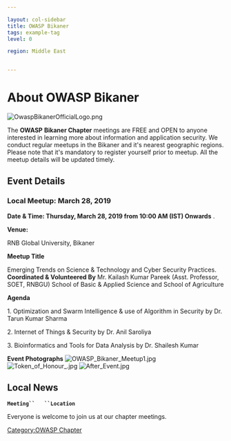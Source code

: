 ```yaml
---

layout: col-sidebar
title: OWASP Bikaner
tags: example-tag
level: 0

region: Middle East


---
```

# About OWASP Bikaner

![OwaspBikanerOfficialLogo.png](OwaspBikanerOfficialLogo.png
"OwaspBikanerOfficialLogo.png")

The **OWASP** **Bikaner Chapter** meetings are FREE and OPEN to anyone
interested in learning more about information and application security.
We conduct regular meetups in the Bikaner and it's nearest geographic
regions. Please note that it's mandatory to register yourself prior to
meetup. All the meetup details will be updated timely.

## Event Details

### Local Meetup: March 28, 2019

**Date & Time: Thursday, March 28, 2019 from 10:00 AM (IST) Onwards** .

**Venue:**

RNB Global University, Bikaner

**Meetup Title**

Emerging Trends on Science & Technology and Cyber Security Practices.
**Coordinated & Volunteered By** Mr. Kailash Kumar Pareek (Asst.
Professor, SOET, RNBGU) School of Basic & Applied Science and School of
Agriculture

**Agenda**

1\. Optimization and Swarm Intelligence & use of Algorithm in Security
by Dr. Tarun Kumar Sharma

2\. Internet of Things & Security by Dr. Anil Saroliya

3\. Bioinformatics and Tools for Data Analysis by Dr. Shailesh Kumar

**Event Photographs**
![OWASP_Bikaner_Meetup1.jpg](OWASP_Bikaner_Meetup1.jpg
"OWASP_Bikaner_Meetup1.jpg")
![Token_of_Honour_.jpg](Token_of_Honour_.jpg "Token_of_Honour_.jpg")
![After_Event.jpg](After_Event.jpg "After_Event.jpg")

## Local News

**`Meeting``   ``Location`**

Everyone is welcome to join us at our chapter meetings.

[Category:OWASP Chapter](Category:OWASP_Chapter "wikilink")
